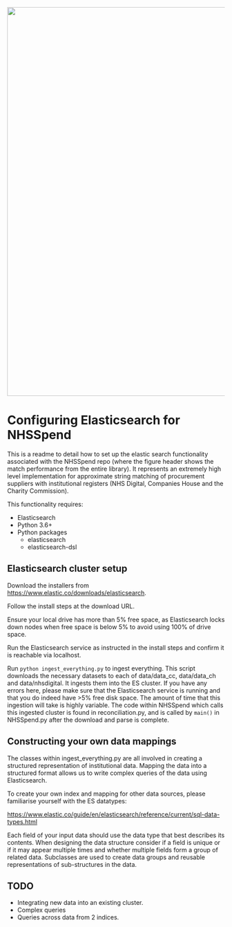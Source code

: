 <img src="https://github.com/crahal/NHSSpend/blob/master/papers/figures/matching_summary.png" width="900"/>

# Configuring Elasticsearch for NHSSpend

This is a readme to detail how to set up the elastic search functionality associated with the NHSSpend repo (where the figure header shows the match performance from the entire library). It represents an extremely high level implementation for approximate string matching of procurement suppliers with institutional registers (NHS Digital, Companies House and the Charity Commission).

This functionality requires:
* Elasticsearch
* Python 3.6+
* Python packages
  * elasticsearch
  * elasticsearch-dsl

## Elasticsearch cluster setup

Download the installers from https://www.elastic.co/downloads/elasticsearch.

Follow the install steps at the download URL.

Ensure your local drive has more than 5% free space, as Elasticsearch locks down nodes when free space is below 5% to avoid using 100% of drive space.

Run the Elasticsearch service as instructed in the install steps and confirm it is reachable via localhost.

Run `python ingest_everything.py` to ingest everything. This script downloads the necessary datasets to each of data/data_cc, data/data_ch and data/nhsdigital. It ingests them into the ES cluster. If you have any errors here, please make sure that the Elasticsearch service is running and that you do indeed have >5% free disk space. The amount of time that this ingestion will take is highly
variable. The code within NHSSpend which calls this ingested cluster is found in reconciliation.py, and is called by `main()` in NHSSpend.py after the download and parse is complete.

## Constructing your own data mappings
The classes within ingest_everything.py are all involved in creating a structured representation of institutional data.
Mapping the data into a structured format allows us to write complex queries of the data using Elasticsearch.

To create your own index and mapping for other data sources, please familiarise yourself with the ES datatypes:

https://www.elastic.co/guide/en/elasticsearch/reference/current/sql-data-types.html

Each field of your input data should use the data type that best describes its contents. When designing the data structure consider if a field is unique or if it may appear multiple times and whether multiple fields form a group of related data. Subclasses are used to create data groups and reusable representations of sub-structures in the data.


## TODO
* Integrating new data into an existing cluster.
* Complex queries
* Queries across data from 2 indices.

